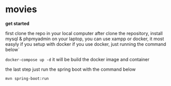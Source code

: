 # movies

<b> get started </b>

first clone the repo in your local computer
after clone the repository, install mysql & phpmyadmin on your laptop, you can use xampp or docker, it most easyly if you setup with docker
if you use docker, just running the command below`

`docker-compose up -d`
it will be build the docker image and container

the last step just run the spring boot with the command below

`mvn spring-boot:run`
